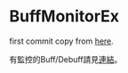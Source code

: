 # BuffMonitorEx

first commit copy from [here](https://forum.gamer.com.tw/Co.php?bsn=16357&sn=132056).

有監控的Buff/Debuff請見[連結](./Buffer.md)。
